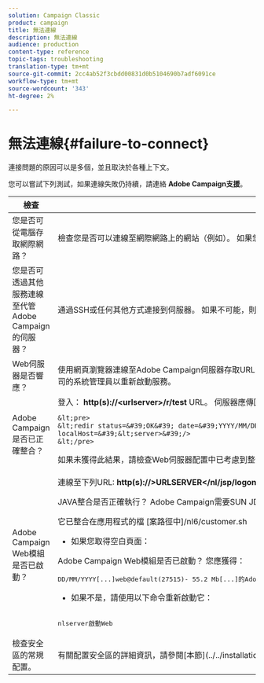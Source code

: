 ```yaml
---
solution: Campaign Classic
product: campaign
title: 無法連線
description: 無法連線
audience: production
content-type: reference
topic-tags: troubleshooting
translation-type: tm+mt
source-git-commit: 2cc4ab52f3cbdd00831d0b5104690b7adf6091ce
workflow-type: tm+mt
source-wordcount: '343'
ht-degree: 2%

---
```



# 無法連線{#failure-to-connect}

連接問題的原因可以是多個，並且取決於各種上下文。

您可以嘗試下列測試，如果連線失敗仍持續，請連絡 **Adobe Campaign支援**。



<table> 
 <thead> 
  <tr> 
   <th>檢查<br /> </th> 
   <th>解析度<br /> </th> 
  </tr> 
 </thead> 
 <tbody> 
  <tr> 
   <td>您是否可從電腦存取網際網路？</td> 
   <td>檢查您是否可以連線至網際網路上的網站（例如）。 如果您無法連線，問題就在您的電腦上。 請連絡您的系統管理員。</td>
  </tr>
  <tr> 
   <td>您是否可透過其他服務連線至代管Adobe Campaign的伺服器？</td> 
   <td>通過SSH或任何其他方式連接到伺服器。 如果不可能，則您的主機公司有問題。 聯繫其系統管理員。</td>
  </tr>
  <tr> 
   <td>Web伺服器是否響應？</td> 
   <td>使用網頁瀏覽器連線至Adobe Campaign伺服器存取URL: <b>http(s):// &lt;urlserver&gt;</b>。 如果未響應，則Web伺服器將停止在電腦上。 請洽詢您主機公司的系統管理員以重新啟動服務。</td>
  </tr>
  <tr> 
   <td>Adobe Campaign是否已正確整合？</td> 
   <td>登入： <b>http(s)://&lt;urlserver&gt;/r/test</b> URL。 伺服器應傳回下列類型的訊息：

    &lt;pre>
    &lt;redir status=&#39;OK&#39; date=&#39;YYYY/MM/DD HH:MM:SS&#39; build=&#39;XXXX&#39; host=&#39;&lt;hostname>&#39; localHost=&#39;&lt;server>&#39;/>
    &lt;/pre>
如果未獲得此結果，請檢查Web伺服器配置中已考慮到整合。</td>
</tr>
  <tr> 
   <td>Adobe Campaign Web模組是否已啟動？</td> 
   <td>連線至下列URL: <b>http(s)://&gt;URLSERVER&lt;/nl/jsp/logon.jsp</b>*如果您獲得Tomcat Java錯誤：

JAVA整合是否正確執行？ Adobe Campaign需要SUN JDK。

它已整合在應用程式的檔 [案路徑中]/nl6/customer.sh

* 如果您取得空白頁面：

Adobe Campaign Web模組是否已啟動？ 您應獲得：

<pre>
DD/MM/YYYY[...]web@default(27515)- 55.2 Mb[...]的Adobe Campaign Classic(7.X YY.R組建版本XXX@SHA1)的Nlserver pdumpHH:MM:SS &gt;應用程式伺服器
</pre>

* 如果不是，請使用以下命令重新啟動它：

<pre>        
nlserver啟動Web
</pre>
</td>
</tr>
  <tr>
  	<td>檢查安全區的常規配置。</td>
  	<td>有關配置安全區的詳細資訊，請參閱[本節](../../installation/using/configuring-campaign-server.md#defining-security-zones)</td>
  </tr>
 </tbody> 
</table>
